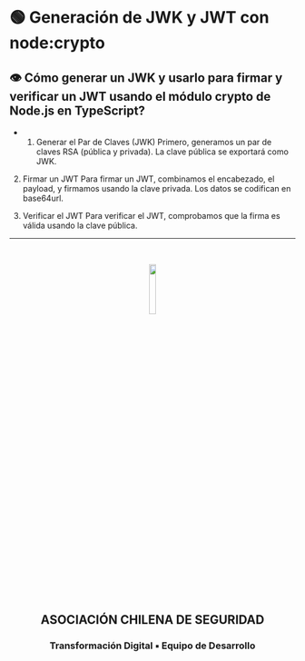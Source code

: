 # 🟢 **Generación de JWK y JWT con node:crypto**

## 👁️ **Cómo generar un JWK y usarlo para firmar y verificar un JWT usando el módulo crypto de Node.js en TypeScript?**

-   1. Generar el Par de Claves (JWK)
Primero, generamos un par de claves RSA (pública y privada). La clave pública se exportará como JWK.

 2. Firmar un JWT
Para firmar un JWT, combinamos el encabezado, el payload, y firmamos usando la clave privada. Los datos se codifican en base64url.

3. Verificar el JWT
Para verificar el JWT, comprobamos que la firma es válida usando la clave pública.

---

<br />

<p align="center">
  <img
    width="15%"
    src="https://www.achs.cl/images/librariesprovider2/marca/logo-achs.svg"
  />
  <h2 align="center">ASOCIACIÓN CHILENA DE SEGURIDAD</h2>
  <h3 align="center">Transformación Digital ▪ Equipo de Desarrollo</h3>
</p>
